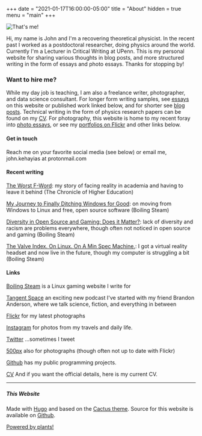 +++
date = "2021-01-17T16:00:00-05:00"
title = "About"
hidden = true
menu = "main"
+++

![That's me!](/images/avatar.png)

Hi, my name is John and I'm a recovering theoretical physicist. In the recent past I worked as a postdoctoral researcher, doing physics around the world. Currently I'm a Lecturer in Critical Writing at UPenn. This is my personal website for sharing various thoughts in blog posts, and more structured writing in the form of essays and photo essays. Thanks for stopping by!

### Want to hire me?

While my day job is teaching, I am also a freelance writer, photographer, and data science consultant. For longer form writing samples, see [essays](/essay) on this website or published work linked below, and for shorter see [blog posts](/post). Technical writing in the form of physics research papers can be found on my [CV](/files/cv.pdf). For photography, this website is home to my recent foray into [photo essays](/photo-essay), or see my [portfolios on Flickr](https://www.flickr.com/photos/9bladed/collections/72157645088907014/) and other links below.

#### Get in touch

Reach me on your favorite social media (see below) or email me, john.kehayias at protonmail.com

#### Recent writing

[The Worst F-Word](http://www.chronicle.com/article/The-Worst-F-Word/240669?cid=wcontentgrid_hp_2): my story of facing reality in academia and having to leave it behind (The Chronicle of Higher Education)

[My Journey to Finally Ditching Windows for Good](https://boilingsteam.com/my-journey-to-finally-ditching-windows-for-good/): on moving from Windows to Linux and free, open source software (Boiling Steam)

[Diversity in Open Source and Gaming: Does it Matter?](https://boilingsteam.com/diversity-in-open-source-and-gaming-does-it-matter/): lack of diversity and racism are problems everywhere, though often not noticed in open source and gaming (Boiling Steam)

[The Valve Index. On Linux. On A Min Spec Machine.](https://boilingsteam.com/the-valve-index-on-linux-on-a-min-spec-machine/): I got a virtual reality headset and now live in the future, though my computer is struggling a bit (Boiling Steam)

#### Links

[Boiling Steam](https://boilingsteam.com/author/podiki/) is a Linux gaming website I write for

[Tangent Space](https://tangentspacepodcast.com/) an exciting new podcast I've started with my friend Brandon Anderson, where we talk science, fiction, and everything in between

[Flickr](https://www.flickr.com/9bladed)
for my latest photographs

[Instagram](https://www.instagram.com/9bladed)
for photos from my travels and daily life.

[Twitter](https://www.twitter.com/9bladed)
...sometimes I tweet

[500px](https://500px.com/9bladed)
also for photographs (though often not up to date with Flickr)

[Github](https://www.github.com/podiki)
has my public programming projects.

[CV](/files/cv.pdf)
And if you want the official details, here is my current CV.

***

##### This Website

Made with [Hugo](https://gohugo.io/) and based on the [Cactus theme](https://github.com/digitalcraftsman/hugo-cactus-theme). Source for this website is available on [Github](https://github.com/podiki/9bladed.com).

[Powered by plants!](/images/flowerpower.jpg)
